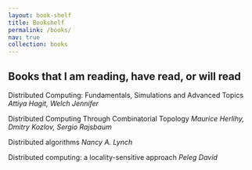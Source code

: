 ```yaml
---
layout: book-shelf
title: Bookshelf
permalink: /books/
nav: true
collection: books
---
```


## Books that I am reading, have read, or will read

Distributed Computing: Fundamentals, Simulations and Advanced Topics _Attiya Hagit, Welch Jennifer_

Distributed Computing Through Combinatorial Topology _Maurice Herlihy, Dmitry Kozlov, Sergio Rajsbaum_

Distributed algorithms _Nancy A. Lynch_

Distributed computing: a locality-sensitive approach _Peleg David_
